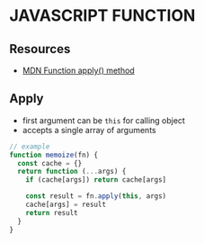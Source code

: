 # JAVASCRIPT FUNCTION

## Resources

- [MDN Function apply() method](https://developer.mozilla.org/en-US/docs/Web/JavaScript/Reference/Global_Objects/Function/apply)

## Apply

- first argument can be `this` for calling object
- accepts a single array of arguments

```javascript
// example
function memoize(fn) {
  const cache = {}
  return function (...args) {
    if (cache[args]) return cache[args]

    const result = fn.apply(this, args)
    cache[args] = result
    return result
  }
}
```
